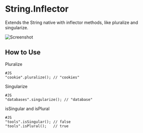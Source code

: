 String.Inflector
================

Extends the String native with inflector methods, like pluralize and singularize.

![Screenshot](http://s3.amazonaws.com/ember/ZVuVXbBSsnE4X6UJb8BRmtZoN1aq1knT_o.png)

How to Use
----------

Pluralize

	#JS
	"cookie".pluralize(); // "cookies"
	
Singularize

	#JS
	"databases".singularize(); // "database"
	
isSingular and isPlural

	#JS
	"tools".isSingular(); // false
	"tools".isPlural();   // true